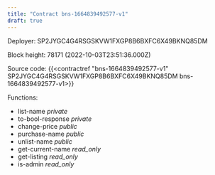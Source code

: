 ```yaml
---
title: "Contract bns-1664839492577-v1"
draft: true
---
```

Deployer: SP2JYGC4G4RSGSKVW1FXGP8B6BXFC6X49BKNQ85DM


 



Block height: 78171 (2022-10-03T23:51:36.000Z)

Source code: {{<contractref "bns-1664839492577-v1" SP2JYGC4G4RSGSKVW1FXGP8B6BXFC6X49BKNQ85DM bns-1664839492577-v1>}}

Functions:

* list-name _private_
* to-bool-response _private_
* change-price _public_
* purchase-name _public_
* unlist-name _public_
* get-current-name _read_only_
* get-listing _read_only_
* is-admin _read_only_
